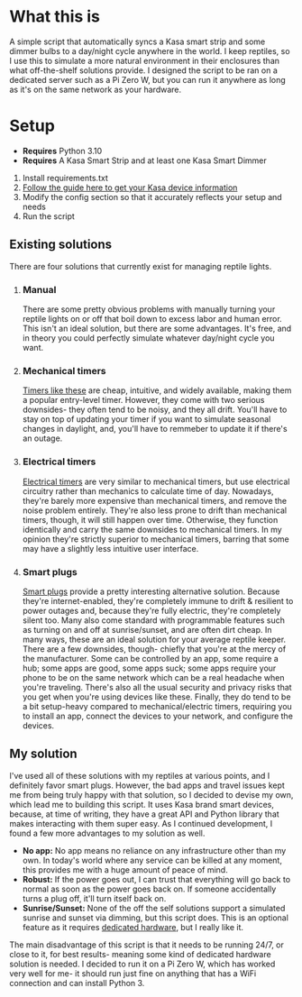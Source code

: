 # What this is
A simple script that automatically syncs a Kasa smart strip and some dimmer bulbs to a day/night cycle anywhere in the world. I keep reptiles, so I use this to simulate a more natural environment in their enclosures than what off-the-shelf solutions provide. I designed the script to be ran on a dedicated server such as a Pi Zero W, but you can run it anywhere as long as it's on the same network as your hardware.

# Setup
* **Requires** Python 3.10
* **Requires** A Kasa Smart Strip and at least one Kasa Smart Dimmer
1. Install requirements.txt
2. [Follow the guide here to get your Kasa device information](https://python-kasa.readthedocs.io/en/latest/)
3. Modify the config section so that it accurately reflects your setup and needs
4. Run the script

## Existing solutions
There are four solutions that currently exist for managing reptile lights.
1. ### Manual

   There are some pretty obvious problems with manually turning your reptile lights on or off that boil down to excess labor and human error. This isn't an ideal solution, but there are some advantages. It's free, and in theory you could perfectly simulate whatever day/night cycle you want.
2. ### Mechanical timers

   [Timers like these](https://www.amazon.com/GE-Mechanical-Intervals-Decorations-46211/dp/B07YQKNC4D/ref=sr_1_5?keywords=mechanical+outlet+timer&qid=1695593724&sr=8-5) are cheap, intuitive, and widely available, making them a popular entry-level timer. However, they come with two serious downsides- they often tend to be noisy, and they all drift. You'll have to stay on top of updating your timer if you want to simulate seasonal changes in daylight, and, you'll have to remmeber to update it if there's an outage.
3. ### Electrical timers

   [Electrical timers](https://www.amazon.com/Fosmon-Programmable-Seasonal-Portable-Aquarium/dp/B07HCQKRRY/ref=sr_1_6?keywords=outlet%2Btimer&qid=1695594132&sr=8-6&th=1) are very similar to mechanical timers, but use electrical circuitry rather than mechanics to calculate time of day. Nowadays, they're barely more expensive than mechanical timers, and remove the noise problem entirely. They're also less prone to drift than mechanical timers, though, it will still happen over time. Otherwise, they function identically and carry the same downsides to mechanical timers. In my opinion they're strictly superior to mechanical timers, barring that some may have a slightly less intuitive user interface.
4. ### Smart plugs

   [Smart plugs](https://www.amazon.com/BN-LINK-Monitoring-Function-Compatible-Assistant/dp/B07CVPKD8Z/ref=sxin_14_pa_sp_search_thematic_sspa?content-id=amzn1.sym.1c86ab1a-a73c-4131-85f1-15bd92ae152d%3Aamzn1.sym.1c86ab1a-a73c-4131-85f1-15bd92ae152d&cv_ct_cx=outlet+timer&keywords=outlet+timer&pd_rd_i=B07CVPKD8Z&pd_rd_r=e67b4845-b45c-4157-b841-5e58270cb774&pd_rd_w=UkVWU&pd_rd_wg=v4H3c&pf_rd_p=1c86ab1a-a73c-4131-85f1-15bd92ae152d&pf_rd_r=YZVE1NQHJJXHBENVCX92&qid=1695594132&sbo=RZvfv%2F%2FHxDF%2BO5021pAnSA%3D%3D&sr=1-2-364cf978-ce2a-480a-9bb0-bdb96faa0f61-spons&sp_csd=d2lkZ2V0TmFtZT1zcF9zZWFyY2hfdGhlbWF0aWM&psc=1) provide a pretty interesting alternative solution. Because they're internet-enabled, they're completely immune to drift & resilient to power outages and, because they're fully electric, they're completely silent too. Many also come standard with programmable features such as turning on and off at sunrise/sunset, and are often dirt cheap. In many ways, these are an ideal solution for your average reptile keeper. There are a few downsides, though- chiefly that you're at the mercy of the manufacturer. Some can be controlled by an app, some require a hub; some apps are good, some apps suck; some apps require your phone to be on the same network which can be a real headache when you're traveling. There's also all the usual security and privacy risks that you get when you're using devices like these. Finally, they do tend to be a bit setup-heavy compared to mechanical/electric timers, requiring you to install an app, connect the devices to your network, and configure the devices.

## My solution
I've used all of these solutions with my reptiles at various points, and I definitely favor smart plugs. However, the bad apps and travel issues kept me from being truly happy with that solution, so I decided to devise my own, which lead me to building this script. It uses Kasa brand smart devices, because, at time of writing, they have a great API and Python library that makes interacting with them super easy. As I continued development, I found a few more advantages to my solution as well.
* **No app:** No app means no reliance on any infrastructure other than my own. In today's world where any service can be killed at any moment, this provides me with a huge amount of peace of mind.
* **Robust:** If the power goes out, I can trust that everything will go back to normal as soon as the power goes back on. If someone accidentally turns a plug off, it'll turn itself back on.
* **Sunrise/Sunset:** None of the off the self solutions support a simulated sunrise and sunset via dimming, but this script does. This is an optional feature as it requires [dedicated hardware](https://www.amazon.com/smart-outdoor-dimmer-plug-kasa/dp/B09DT173R1), but I really like it.

The main disadvantage of this script is that it needs to be running 24/7, or close to it, for best results- meaning some kind of dedicated hardware solution is needed. I decided to run it on a Pi Zero W, which has worked very well for me- it should run just fine on anything that has a WiFi connection and can install Python 3.
